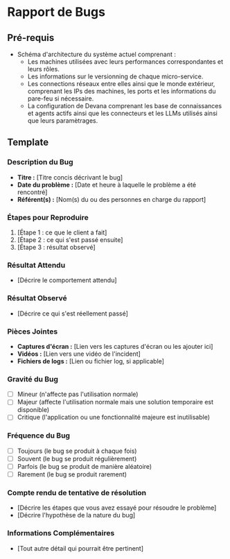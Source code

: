 # Rapport de Bugs

## Pré-requis

- Schéma d'architecture du système actuel comprenant :
  - Les machines utilisées avec leurs performances correspondantes et leurs rôles.
  - Les informations sur le versionning de chaque micro-service.
  - Les connections réseaux entre elles ainsi que le monde extérieur, comprenant les IPs des machines, les ports et les informations du pare-feu si nécessaire.
  - La configuration de Devana comprenant les base de connaissances et agents actifs ainsi que les connecteurs et les LLMs utilisés ainsi que leurs paramètrages.

## Template

### Description du Bug

- **Titre :** [Titre concis décrivant le bug]
- **Date du problème :** [Date et heure à laquelle le problème a été rencontré]
- **Référent(s) :** [Nom(s) du ou des personnes en charge du rapport]

### Étapes pour Reproduire

1. [Étape 1 : ce que le client a fait]
2. [Étape 2 : ce qui s'est passé ensuite]
3. [Étape 3 : résultat observé]

### Résultat Attendu

- [Décrire le comportement attendu]

### Résultat Observé

- [Décrire ce qui s'est réellement passé]

### Pièces Jointes

- **Captures d'écran :** [Lien vers les captures d'écran ou les ajouter ici]
- **Vidéos :** [Lien vers une vidéo de l'incident]
- **Fichiers de logs :** [Lien ou fichier log, si applicable]

### Gravité du Bug

- [ ] Mineur (n'affecte pas l'utilisation normale)
- [ ] Majeur (affecte l'utilisation normale mais une solution temporaire est disponible)
- [ ] Critique (l'application ou une fonctionnalité majeure est inutilisable)

### Fréquence du Bug

- [ ] Toujours (le bug se produit à chaque fois)
- [ ] Souvent (le bug se produit régulièrement)
- [ ] Parfois (le bug se produit de manière aléatoire)
- [ ] Rarement (le bug se produit rarement)

### Compte rendu de tentative de résolution

- [Décrire les étapes que vous avez essayé pour résoudre le problème]
- [Décrire l'hypothèse de la nature du bug]

### Informations Complémentaires

- [Tout autre détail qui pourrait être pertinent]
